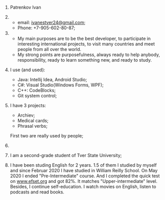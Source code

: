 1. Patrenkov Ivan
2. * email: ivanestver24@gmail.com;
   * Phone: +7-905-602-80-87; 
3. * My main purposes are to be the best developer, to participate in interesting international projects, to visit many countries and meet people from all over the world.
   * My strong points are purposefulness, always ready to help anybody, responsibility, ready to learn something new, and ready to study.
4. I use (and used):
   * Java: Intellij Idea, Android Studio;
   * C#: Visual Studio(Windows Forms, WPF);
   * C++: CodeBlocks;
   * Git system control;
5. I have 3 projects:
   * Archiev;
   * Medical cards;
   * Phrasal verbs;
   
   First two are really used by people;
6. 
7. I am a second-grade student of Tver State University;
8. I have been studing English for 2 years. 1.5 of them I studied by myself and since Februar 2020 I have studied in William Reilly School. On May 2020 I ended "Pre-Intermediate" course. And I completed the quick test on www.efset.org and got 82%. It matches "Upper-intermediate" level. Besides, I continue self-education. I watch movies on English, listen to podcasts and read books.
